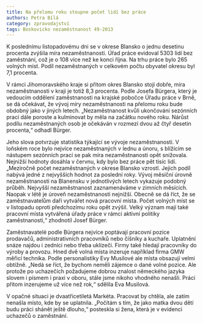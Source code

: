 ```yaml
---
title: Na přelomu roku stoupne počet lidí bez práce
authors: Petra Bílá
category: zpravodajství
tags: Boskovicko nezaměstnanost 49-2013
---
```


K poslednímu listopadovému dni se v okrese Blansko o jednu desetinu procenta zvýšila míra nezaměstnanosti. Úřad práce evidoval 5303 lidí bez zaměstnání, což je o 108 více než ke konci října. Na trhu práce bylo 265 volných míst. Podíl nezaměstnaných v celkovém počtu obyvatel okresu byl 7,1 procenta.

V rámci Jihomoravského kraje si přitom okres Blansko stojí dobře, míra nezaměstnanosti v kraji je totiž 8,3 procenta. Podle Josefa Bürgera, který je vedoucím oddělení zaměstnanosti na krajské pobočce Úřadu práce v Brně, se dá očekávat, že vývoj míry nezaměstnanosti na přelomu roku bude obdobný jako v jiných letech. „Nezaměstnanost kvůli ukončování sezónních prací dále poroste a kulminovat by měla na začátku nového roku. Nárůst podílu nezaměstnaných osob je očekáván v rozmezí dvou až čtyř desetin procenta,“ odhadl Bürger.

Jeho slova potvrzuje statistika týkající se vývoje nezaměstnanosti. V loňském roce bylo nejvíce nezaměstnaných v lednu a únoru, s blížícím se nástupem sezónních prací se pak míra nezaměstnanosti opět snižovala. Nejnižší hodnoty dosáhla v červnu, kdy bylo bez práce pět tisíc lidí. „Meziročně počet nezaměstnaných v okrese Blansko vzrostl. Jejich podíl nabývá jedné z nejvyšších hodnot za poslední roky. Vývoj měsíční úrovně nezaměstnanosti na Blanensku v jednotlivých letech vykazuje podobný průběh. Nejvyšší nezaměstnanost zaznamenáváme v zimních měsících. Naopak v létě je úroveň nezaměstnanosti nejnižší. Obecně se dá říct, že se zaměstnavatelům daří vytvářet nová pracovní místa. Počet volných míst se v listopadu oproti předchozímu roku opět zvýšil. Velký význam mají také pracovní místa vytvářená úřady práce v rámci aktivní politiky zaměstnanosti,“ zhodnotil Josef Bürger.

Zaměstnavatelé podle Bürgera nejvíce poptávají pracovní pozice prodavačů, administrativních pracovníků nebo číšníky a kuchaře. Uplatnění snáze najdou i zedníci nebo třeba uklízeči. Firmy také hledají pracovníky do výroby a provozu. Hned dvě volná místa inzeruje například firma GMW měřicí technika. Podle personalistiky Evy Musilové ale místa obsazují velmi obtížně. „Nedá se říct, že bychom neměli zájemce o dané volné pozice. Ale protože po uchazečích požadujeme dobrou znalost německého jazyka slovem i písmem i praxi v oboru, stále jsme nikoho vhodného nenašli. Práci přitom inzerujeme už více než rok,“ sdělila Eva Musilová.

V opačné situaci je dvaatřicetiletá Markéta. Pracovat by chtěla, ale zatím nenašla místo, kde by se uplatnila. „Počítám s tím, že jako matka dvou dětí budu práci shánět ještě dlouho,“ posteskla si žena, která je v evidenci uchazečů o zaměstnání.
